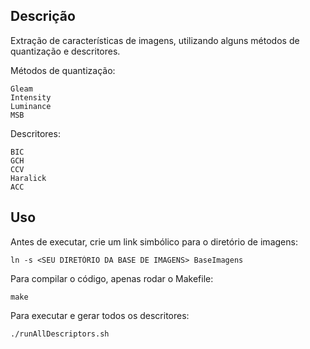 
Descrição
---------

Extração de características de imagens, utilizando alguns métodos de quantização e descritores.


Métodos de quantização:

    Gleam
    Intensity
    Luminance
    MSB

Descritores:

    BIC
    GCH
    CCV
    Haralick
    ACC


Uso
---

Antes de executar, crie um link simbólico para o diretório de imagens:

    ln -s <SEU DIRETÓRIO DA BASE DE IMAGENS> BaseImagens
    
Para compilar o código, apenas rodar o Makefile:

    make
    
Para executar e gerar todos os descritores:

    ./runAllDescriptors.sh
